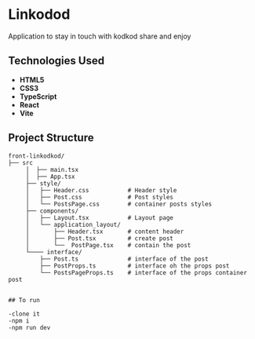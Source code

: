 # Linkodod

Application to stay in touch with kodkod share and enjoy

## Technologies Used

- **HTML5**
- **CSS3**
- **TypeScript**
- **React**
- **Vite**

## Project Structure

```
front-linkodkod/
├── src
     │  ├── main.tsx
     │  ├── App.tsx
     ├── style/
     │   ├── Header.css           # Header style
     │   ├── Post.css             # Post styles
     │   └── PostsPage.css        # container posts styles
     ├── components/
     │   ├── Layout.tsx           # Layout page
     │   └── application_layout/
     │       ├── Header.tsx       # content header
     │       ├── Post.tsx         # create post
     │       └──  PostPage.tsx    # contain the post
     └──── interface/
         ├── Post.ts              # interface of the post
         ├── PostProps.ts         # interface oh the props post
         └── PostsPageProps.ts    # interface of the props container post


## To run

-clone it
-npm i
-npm run dev

```
